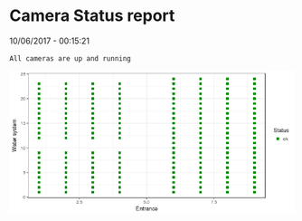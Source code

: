 Camera Status report
================
10/06/2017 - 00:15:21

    All cameras are up and running

![](camreport_files/figure-markdown_github/unnamed-chunk-2-1.png)

